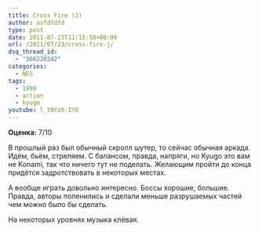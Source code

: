 ```yaml
---
title: Cross Fire (J)
author: asfdfdfd
type: post
date: 2011-07-23T11:15:58+00:00
url: /2011/07/23/cross-fire-j/
dsq_thread_id:
  - "366220342"
categories:
  - NES
tags:
  - 1990
  - action
  - kyugo
youtube: l_tNYzX-IYQ
---
```

**Оценка:** 7/10

В прошлый раз был обычный скролл шутер, то сейчас обычная аркада. Идём, бьём, стреляем. С балансом, правда, напряги, но Kyugo это вам не Konami, так что ничего тут не поделать. Желающим пройти до конца придётся задротствовать в некоторых местах.

А вообще играть довольно интересно. Боссы хорошие, большие. Правда, авторы поленились и сделали меньше разрушаемых частей чем можно было бы сделать. 

На некоторых уровнях музыка клёвая.